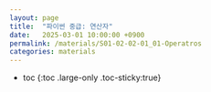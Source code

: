 ```yaml
---
layout: page
title:  "파이썬 중급: 연산자"
date:   2025-03-01 10:00:00 +0900
permalink: /materials/S01-02-02-01_01-Operatros
categories: materials
---
```

* toc
{:toc .large-only .toc-sticky:true}

